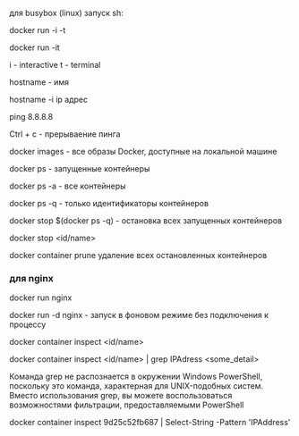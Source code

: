 для busybox (linux)
запуск sh:

docker run -i -t

docker run -it <name>

i - interactive
t - terminal

hostname - имя

hostname -i ip адрес

ping 8.8.8.8

Ctrl + c - прерываение пинга

docker images - все образы Docker, доступные на локальной машине

docker ps - запущенные контейнеры

docker ps -a - все контейнеры

docker ps -q - только идентификаторы контейнеров

docker stop $(docker ps -q) - остановка всех запущенных контейнеров

docker stop <id/name>

docker container prune удаление всех остановленных контейнеров

### для nginx

docker run nginx

docker run -d nginx - запуск в фоновом режиме без подключения к процессу

docker container inspect <id/name>

docker container inspect <id/name> | grep IPAdress <some_detail>

Команда grep не распознается в окружении Windows PowerShell, поскольку это команда, характерная для UNIX-подобных систем. Вместо использования grep, вы можете воспользоваться возможностями фильтрации, предоставляемыми PowerShell

docker container inspect 9d25c52fb687 | Select-String -Pattern 'IPAddress'


